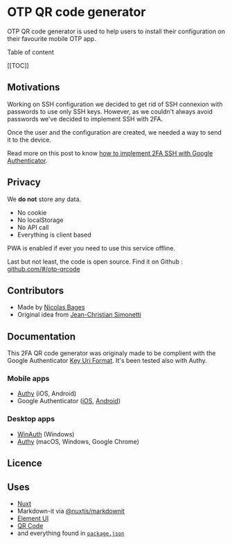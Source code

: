 # OTP QR code generator

OTP QR code generator is used to help users to install their configuration on their favourite mobile OTP app.

Table of content

[[TOC]]

## Motivations

Working on SSH configuration we decided to get rid of SSH connexion with passwords to use only SSH keys. However, as we couldn't always avoid passwords we've decided to implement SSH with 2FA.

Once the user and the configuration are created, we needed a way to send it to the device.

Read more on this post to know [how to implement 2FA SSH with Google Authenticator](https://hackertarget.com/ssh-two-factor-google-authenticator/).

## Privacy

We **do not** store any data.

- No cookie
- No localStorage
- No API call
- Everything is client based

PWA is enabled if ever you need to use this service offline.

Last but not least, the code is open source. Find it on Github : [github.com/#/otp-qrcode](https://github.com/#/otp-qrcode)

## Contributors

- Made by [Nicolas Bages](#)
- Original idea from [Jean-Christian Simonetti](#)

## Documentation

This 2FA QR code generator was originaly made to be complient with the Google Authenticator [Key Uri Format](https://github.com/google/google-authenticator/wiki/Key-Uri-Format). It's been tested also with Authy.

### Mobile apps

- [Authy](https://authy.com/download/) (iOS, Android)
- Google Authenticator ([iOS](https://apps.apple.com/us/app/google-authenticator/id388497605), [Android](https://play.google.com/store/apps/details?id=com.google.android.apps.authenticator2&hl=en))

### Desktop apps

- [WinAuth](https://winauth.github.io/winauth/download.html) (Windows)
- [Authy](https://authy.com/download/) (macOS, Windows, Google Chrome)

## Licence

## Uses

- [Nuxt](https://github.com/nuxt/nuxt.js)
- Markdown-it via [@nuxtjs/markdownit](https://github.com/nuxt-community/modules/tree/master/packages/markdownit)
- [Element UI](https://github.com/ElemeFE/element)
- [QR Code](https://github.com/soldair/node-qrcode)
- and everything found in [`package.json`](#/package.json)
